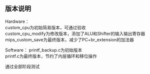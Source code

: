 ## 版本说明  
Hardware：  
custom_cpu为初始简易版本，可通过验收   
custom_cpu_modify为修改版本，添加了ALU和Shifter的输入输出寄存器  
mips_custom_save为最终版本，减少了PC+br_extension的加法器  
  
Software：
printf_backup.c为初始版本  
printf.c为最终版本，节约了内层循环和移位操作  

通过全部阶段测试  